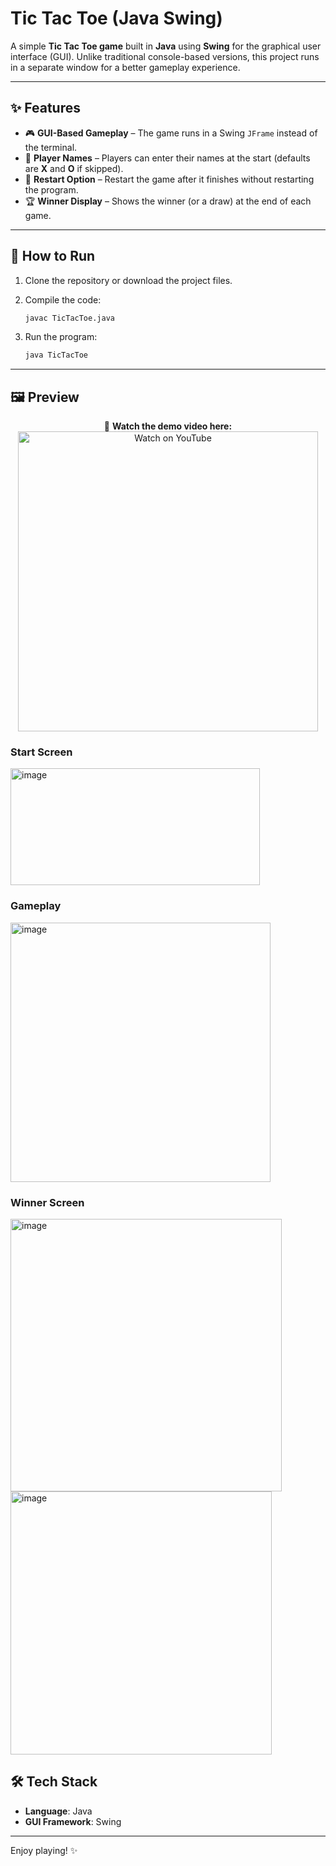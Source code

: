 # Tic Tac Toe (Java Swing)

A simple **Tic Tac Toe game** built in **Java** using **Swing** for the graphical user interface (GUI).
Unlike traditional console-based versions, this project runs in a separate window for a better gameplay experience.

---

## ✨ Features

* 🎮 **GUI-Based Gameplay** – The game runs in a Swing `JFrame` instead of the terminal.
* 👤 **Player Names** – Players can enter their names at the start (defaults are **X** and **O** if skipped).
* 🔄 **Restart Option** – Restart the game after it finishes without restarting the program.
* 🏆 **Winner Display** – Shows the winner (or a draw) at the end of each game.

---

## 🚀 How to Run

1. Clone the repository or download the project files.
2. Compile the code:

   ```bash
   javac TicTacToe.java
   ```
3. Run the program:

   ```bash
   java TicTacToe
   ```

---

## 🖼️ Preview

<p align="center">
  🎥 <b>Watch the demo video here:</b><br>
  <a href="https://www.youtube.com/watch?v=7PNgHFC8IeE" target="_blank">
    <img src="https://img.youtube.com/vi/7PNgHFC8IeE/0.jpg" alt="Watch on YouTube" width="480">
  </a>
</p>


### Start Screen

<img width="399" height="187" alt="image" src="https://github.com/user-attachments/assets/005294a0-a5c4-43c7-8a68-8bfa12307081" />


### Gameplay

<img width="416" height="415" alt="image" src="https://github.com/user-attachments/assets/3950031d-a49c-42e0-878b-e00b90a2c392" />

### Winner Screen

<img width="434" height="436" alt="image" src="https://github.com/user-attachments/assets/7c4be349-abbf-47e9-8d56-54b5e9af571f" />
<img width="418" height="421" alt="image" src="https://github.com/user-attachments/assets/9b426174-a6c4-46a1-9309-155699a084b6" />


## 🛠️ Tech Stack

* **Language**: Java
* **GUI Framework**: Swing

---

Enjoy playing! ✨


